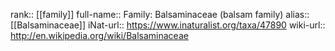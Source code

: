 

rank:: [[family]]
full-name:: Family: Balsaminaceae (balsam family)
alias:: [[Balsaminaceae]]
iNat-url:: https://www.inaturalist.org/taxa/47890
wiki-url:: http://en.wikipedia.org/wiki/Balsaminaceae